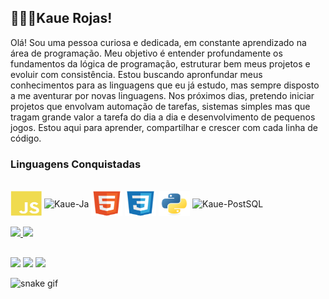 ## 👨🏻‍💻Kaue Rojas!
<p>Olá! Sou uma pessoa curiosa e dedicada, em constante aprendizado na área de programação. Meu objetivo é entender profundamente os fundamentos da lógica de programação, estruturar bem meus projetos e evoluir com consistência. Estou buscando apronfundar meus conhecimentos para as linguagens que eu já estudo, mas sempre disposto a me aventurar por novas linguagens. Nos próximos dias, pretendo iniciar projetos que envolvam automação de tarefas, sistemas simples mas que tragam grande valor a tarefa do dia a dia e desenvolvimento de pequenos jogos. Estou aqui para aprender, compartilhar e crescer com cada linha de código.</p>

<h3>Linguagens Conquistadas</h3>

<div style="display: inline_block"><br>
  <img align="center" alt="Kaue-Js" height="40" width="50" src="https://raw.githubusercontent.com/devicons/devicon/master/icons/javascript/javascript-plain.svg">
  <img align="center" alt="Kaue-Ja" height="40" width="50" src="https://cdn.jsdelivr.net/gh/devicons/devicon@latest/icons/java/java-original-wordmark.svg" />
  <img align="center" alt="Kaue-HTML" height="40" width="50" src="https://raw.githubusercontent.com/devicons/devicon/master/icons/html5/html5-original.svg">
  <img align="center" alt="Kaue-CSS" height="40" width="50" src="https://raw.githubusercontent.com/devicons/devicon/master/icons/css3/css3-original.svg">
  <img align="center" alt="Kaue-Python" height="40" width="50" src="https://raw.githubusercontent.com/devicons/devicon/master/icons/python/python-original.svg">
  <img align="center" alt="Kaue-PostSQL" height="40" width="50" src="https://cdn.jsdelivr.net/gh/devicons/devicon@latest/icons/postgresql/postgresql-original-wordmark.svg"/>      
</div><br>

<div>
  <a href="https://github-readme-stats.vercel.app/api?username=K-Rojas05&hide=contribs,prs">
  <img height="200em" src="https://github-readme-stats.vercel.app/api?username=K-Rojas05&show_icons=true&theme=holi&include_all_commits=true&count_private=true"/>
  <img height="120em" src="https://github-readme-stats.vercel.app/api/top-langs/?username=K-Rojas05&layout=compact&langs_count=16&theme=holi"/>
</div>

  ##
 
<div> 
  <a href="https://www.instagram.com/menino.s0nhador/" target="_blank"><img src="https://img.shields.io/badge/-Instagram-%23E4405F?style=for-the-badge&logo=instagram&logoColor=white" target="_blank"></a>
  <a href = "mailto:kauerdev2025@gmail.com"><img src="https://img.shields.io/badge/-Gmail-%23333?style=for-the-badge&logo=gmail&logoColor=white" target="_blank"></a>
  <a href="https://www.linkedin.com/in/kaue-rojas-rodrigues-544793262/" target="_blank"><img src="https://img.shields.io/badge/-LinkedIn-%230077B5?style=for-the-badge&logo=linkedIn&logoColor=white" target="_blank"></a>
</div>

![snake gif](https://github.com/K-Rojas05/snk/blob/output/github-contribution-grid-snake.gif?raw=true)
